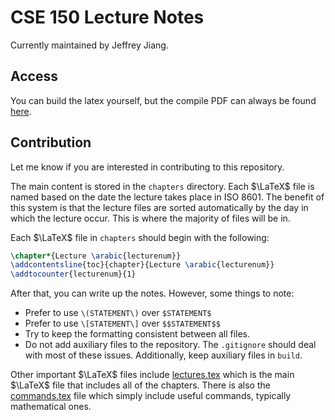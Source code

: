 # CSE 150 Lecture Notes

Currently maintained by Jeffrey Jiang. 

## Access

You can build the latex yourself, but the compile PDF can always be found [here](build/lectures.pdf).

## Contribution

Let me know if you are interested in contributing to this repository. 

The main content is stored in the `chapters` directory. Each $\LaTeX$ file is named based on the date the lecture takes place in ISO 8601. The benefit of this system is that the lecture files are sorted automatically by the day in which the lecture occur. This is where the majority of files will be in. 

Each $\LaTeX$ file in `chapters` should begin with the following:

```latex
\chapter*{Lecture \arabic{lecturenum}}
\addcontentsline{toc}{chapter}{Lecture \arabic{lecturenum}}
\addtocounter{lecturenum}{1}
```

After that, you can write up the notes. However, some things to note:

- Prefer to use `\(STATEMENT\)` over `$STATEMENT$`
- Prefer to use `\[STATEMENT\]` over `$$STATEMENT$$`
- Try to keep the formatting consistent between all files.
- Do not add auxiliary files to the repository. The `.gitignore` should deal with most of these issues. Additionally, keep auxiliary files in `build`.

Other important $\LaTeX$ files include [lectures.tex](src/lectures.tex) which is the main $\LaTeX$ file that includes all of the chapters. There is also the
[commands.tex](src/commands.tex) file which simply include useful commands, typically mathematical ones. 